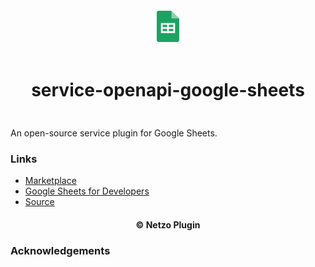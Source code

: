 <div align="center">
  <a href="https://netzo.io" target="_blank" >
    <img height="50" src="https://raw.githubusercontent.com/netzoio/netzo/main/plugins/services/service-openapi-google-sheets/src/assets/icon.png" style="margin: 12px 0px" />
  </a>

  <h1 style="padding: 6px 0px 24px 0px">service-openapi-google-sheets</h1>
</div>

An open-source service plugin for Google Sheets.

### Links

- [Marketplace](https://app.netzo.io/marketplace/service-openapi-google-sheets)
- [Google Sheets for Developers](https://developers.google.com/sheets/)
- [Source](https://api.apis.guru/v2/specs/googleapis.com/sheets/v4/openapi.json)

<div align="center">
  <h4>© Netzo Plugin</h4>
</div>

### Acknowledgements
